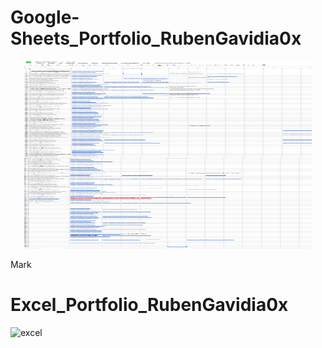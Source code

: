 # Google-Sheets_Portfolio_RubenGavidia0x

<p align="center">
  <img width="460" height="300" src="https://github.com/RubenGavidia/Data_Portfolio_RubenGavidia0x/blob/main/DATA/google%20sheets%20last%20data%20entry%20job.png?raw=true">
</p>
Mark

# Excel_Portfolio_RubenGavidia0x

![excel](https://github.com/RubenGavidia/Excel_Portfolio_RubenGavidia0x/blob/main/Untitled.png)
